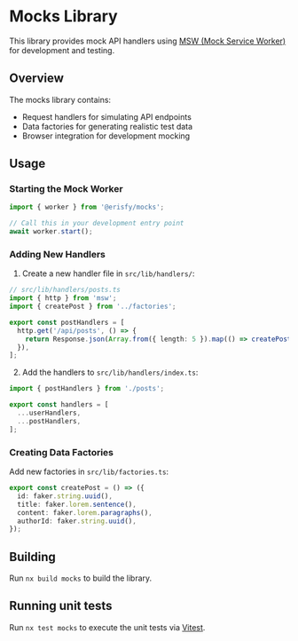 # Mocks Library

This library provides mock API handlers using [MSW (Mock Service Worker)](https://mswjs.io/) for development and testing.

## Overview

The mocks library contains:

- Request handlers for simulating API endpoints
- Data factories for generating realistic test data
- Browser integration for development mocking

## Usage

### Starting the Mock Worker

```typescript
import { worker } from '@erisfy/mocks';

// Call this in your development entry point
await worker.start();
```

### Adding New Handlers

1. Create a new handler file in `src/lib/handlers/`:

```typescript
// src/lib/handlers/posts.ts
import { http } from 'msw';
import { createPost } from '../factories';

export const postHandlers = [
  http.get('/api/posts', () => {
    return Response.json(Array.from({ length: 5 }).map(() => createPost()));
  }),
];
```

2. Add the handlers to `src/lib/handlers/index.ts`:

```typescript
import { postHandlers } from './posts';

export const handlers = [
  ...userHandlers,
  ...postHandlers,
];
```

### Creating Data Factories

Add new factories in `src/lib/factories.ts`:

```typescript
export const createPost = () => ({
  id: faker.string.uuid(),
  title: faker.lorem.sentence(),
  content: faker.lorem.paragraphs(),
  authorId: faker.string.uuid(),
});
```

## Building

Run `nx build mocks` to build the library.

## Running unit tests

Run `nx test mocks` to execute the unit tests via [Vitest](https://vitest.dev/).

